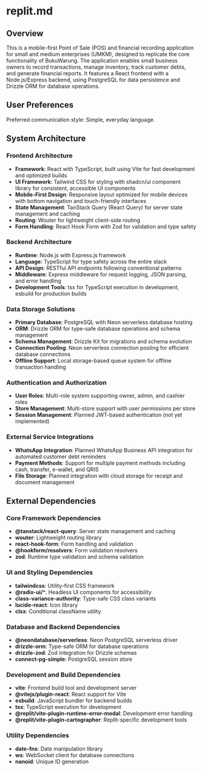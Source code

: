 # replit.md

## Overview

This is a mobile-first Point of Sale (POS) and financial recording application for small and medium enterprises (UMKM), designed to replicate the core functionality of BukuWarung. The application enables small business owners to record transactions, manage inventory, track customer debts, and generate financial reports. It features a React frontend with a Node.js/Express backend, using PostgreSQL for data persistence and Drizzle ORM for database operations.

## User Preferences

Preferred communication style: Simple, everyday language.

## System Architecture

### Frontend Architecture
- **Framework**: React with TypeScript, built using Vite for fast development and optimized builds
- **UI Framework**: Tailwind CSS for styling with shadcn/ui component library for consistent, accessible UI components
- **Mobile-First Design**: Responsive layout optimized for mobile devices with bottom navigation and touch-friendly interfaces
- **State Management**: TanStack Query (React Query) for server state management and caching
- **Routing**: Wouter for lightweight client-side routing
- **Form Handling**: React Hook Form with Zod for validation and type safety

### Backend Architecture
- **Runtime**: Node.js with Express.js framework
- **Language**: TypeScript for type safety across the entire stack
- **API Design**: RESTful API endpoints following conventional patterns
- **Middleware**: Express middleware for request logging, JSON parsing, and error handling
- **Development Tools**: tsx for TypeScript execution in development, esbuild for production builds

### Data Storage Solutions
- **Primary Database**: PostgreSQL with Neon serverless database hosting
- **ORM**: Drizzle ORM for type-safe database operations and schema management
- **Schema Management**: Drizzle Kit for migrations and schema evolution
- **Connection Pooling**: Neon serverless connection pooling for efficient database connections
- **Offline Support**: Local storage-based queue system for offline transaction handling

### Authentication and Authorization
- **User Roles**: Multi-role system supporting owner, admin, and cashier roles
- **Store Management**: Multi-store support with user permissions per store
- **Session Management**: Planned JWT-based authentication (not yet implemented)

### External Service Integrations
- **WhatsApp Integration**: Planned WhatsApp Business API integration for automated customer debt reminders
- **Payment Methods**: Support for multiple payment methods including cash, transfer, e-wallet, and QRIS
- **File Storage**: Planned integration with cloud storage for receipt and document management

## External Dependencies

### Core Framework Dependencies
- **@tanstack/react-query**: Server state management and caching
- **wouter**: Lightweight routing library
- **react-hook-form**: Form handling and validation
- **@hookform/resolvers**: Form validation resolvers
- **zod**: Runtime type validation and schema validation

### UI and Styling Dependencies
- **tailwindcss**: Utility-first CSS framework
- **@radix-ui/***: Headless UI components for accessibility
- **class-variance-authority**: Type-safe CSS class variants
- **lucide-react**: Icon library
- **clsx**: Conditional className utility

### Database and Backend Dependencies
- **@neondatabase/serverless**: Neon PostgreSQL serverless driver
- **drizzle-orm**: Type-safe ORM for database operations
- **drizzle-zod**: Zod integration for Drizzle schemas
- **connect-pg-simple**: PostgreSQL session store

### Development and Build Dependencies
- **vite**: Frontend build tool and development server
- **@vitejs/plugin-react**: React support for Vite
- **esbuild**: JavaScript bundler for backend builds
- **tsx**: TypeScript execution for development
- **@replit/vite-plugin-runtime-error-modal**: Development error handling
- **@replit/vite-plugin-cartographer**: Replit-specific development tools

### Utility Dependencies
- **date-fns**: Date manipulation library
- **ws**: WebSocket client for database connections
- **nanoid**: Unique ID generation